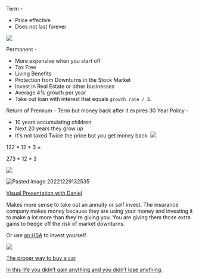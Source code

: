 Term - 
* Price effective
* Does not last forever

![](https://i.imgur.com/r6xhK4A.png)


Permanent - 
* More expensive when you start off
* Tax Free
* Living Benefits
* Protection from Downturns in the Stock Market
* Invest in Real Estate or other businesses
* Average 4% growth per year
* Take out loan with interest that equals `growth rate / 2`.

Return of Premium - Term but money back after it expires
30 Year Policy -
- 10 years accumulating children
- Next 20 years they grow up
- It's not taxed
Twice the price but you get money back.
![](https://i.imgur.com/zuPw6IR.png)


122 * 12 * 3 =

273 * 12 * 3

![](https://i.imgur.com/yLOuWdR.png)


 ![Pasted image 20221229132535](https://i.imgur.com/qbMQRr8.png)

[Visual Presentation with Daniel](https://www.youtube.com/watch?v=bhTfWN6Rm5o)

Makes more sense to take out an annuity or self invest. The insurance company makes money because they are using your money and investing it to make a lot more than they're giving you. You are giving them those extra gains to hedge off the risk of market downturns.

Or use [an HSA](https://smart-choice.wealthcareportal.com/Page/HsaInvestments?accountId=1149938) to invest yourself.

![](https://i.imgur.com/HSYLoso.png)

[The proper way to buy a car](https://www.facebook.com/reel/971709177371760?mibextid=0NULKw&fs=e&s=TIeQ9V)

[In this life you didn’t gain anything and you didn’t lose anything.](https://www.facebook.com/reel/5982725875154741?fs=e&s=TIeQ9V&mibextid=0NULKw)
